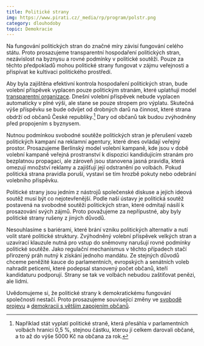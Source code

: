 ```yaml
---
title: Politické strany
img: https://www.pirati.cz/_media/rp/program/polstr.png
category: dlouhodoby
topic: Demokracie
---
```


Na fungování politických stran do značné míry závisí fungování celého státu. Proto prosazujeme transparentní hospodaření politických stran, nezávislost na byznysu a rovné podmínky v politické soutěži. Pouze za těchto předpokladů mohou politické strany fungovat v zájmu veřejnosti a přispívat ke kultivaci politického prostředí.

Aby byla zajištěna efektivní kontrola hospodaření politických stran, bude volební příspěvek vyplacen pouze politickým stranám, které uplatňují model [transparentní organizace][transparence]. Dnešní volební příspěvek nebude vyplacen automaticky v plné výši, ale stane se pouze stropem pro výplatu. Skutečná výše příspěvku se bude odvíjet od drobných darů na činnost, které strana obdrží od občanů České republiky.[^fn-1] Dary od občanů tak budou zvýhodněny před propojením s byznysem.

Nutnou podmínkou svobodné soutěže politických stran je přerušení vazeb politických kampaní na reklamní agentury, které dnes ovládají veřejný prostor. Prosazujeme Berlínský model volební kampaně, kde jsou v době volební kampaně veřejná prostranství k dispozici kandidujícím stranám pro bezplatnou propagaci, ale zároveň jsou stanovena jasná pravidla, která omezují množství reklamy a zajišťují její odstranění po volbách. Pokud politická strana pravidla poruší, vystaví se tím hrozbě pokuty nebo odebrání volebního příspěvku.

Politické strany jsou jedním z nástrojů společenské diskuse a jejich ideová soutěž musí být co nejotevřenější. Podle naší ústavy je politická soutěž postavená na svobodné soutěži politických stran, které odmítají násilí k prosazování svých zájmů. Proto považujeme za nepřípustné, aby byly politické strany rušeny z jiných důvodů.

Nesouhlasíme s bariérami, které brání vzniku politických alternativ a nutí volit staré politické struktury. Zvýhodněný volební příspěvek velkých stran a uzavírací klauzule nutná pro vstup do sněmovny narušují rovné podmínky politické soutěže. Jako regulační mechanismus v těchto případech stačí přirozený práh nutný k získání jednoho mandátu. Ze stejných důvodů chceme peněžité kauce do parlamentních, evropských a senátních voleb nahradit peticemi, které podepsal stanovený počet občanů, kteří kandidaturu podporují. Strany se tak ve volbách nebudou zaštiťovat penězi, ale lidmi.

Uvědomujeme si, že politické strany k demokratickému fungování společnosti nestačí. Proto prosazujeme související změny ve [svobodě projevu][svoboda-projevu] a [demokracii s větším zapojením občanů][prima-demokracie].

[^fn-1]: Například stát vyplatí politické straně, která přesáhla v parlamentních volbách hranici 0,5 %, stejnou částku, kterou jí celkem darovali občané, a to až do výše 5000 Kč na občana za rok.

[transparence]: https://www.pirati.cz/program/dlouhodoby/transparence
[svoboda-projevu]: https://www.pirati.cz/program/dlouhodoby/svoboda_projevu
[prima-demokracie]: https://www.pirati.cz/program/dlouhodoby/prima_demokracie
